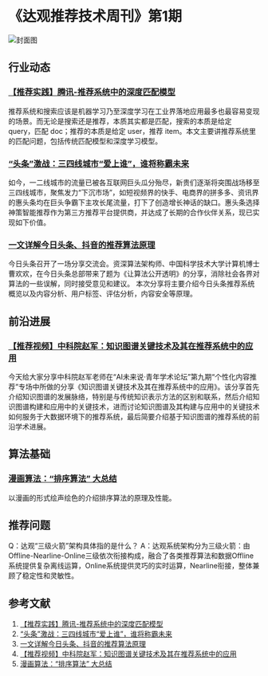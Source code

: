 # 《达观推荐技术周刊》第1期
![封面图](./zk_1_cover.jpg)
## 行业动态

###  [【推荐实践】腾讯-推荐系统中的深度匹配模型][tencent_deep_model]
推荐系统和搜索应该是机器学习乃至深度学习在工业界落地应用最多也最容易变现的场景。而无论是搜索还是推荐，本质其实都是匹配，搜索的本质是给定 query，匹配 doc；推荐的本质是给定 user，推荐 item。本文主要讲推荐系统里的匹配问题，包括传统匹配模型和深度学习模型。

### [“头条”激战：三四线城市“爱上谁”，谁将称霸未来][sensorss_toutiao]
如今，一二线城市的流量已被各互联网巨头瓜分殆尽，新贵们逐渐将突围战场移至三四线城市，聚焦发力“下沉市场”，如短视频界的快手、电商界的拼多多、资讯界的惠头条均在巨头争霸下主攻长尾流量，打下了创造增长神话的缺口。惠头条选择神策智能推荐作为第三方推荐平台提供商，并达成了长期的合作伙伴关系，现已实现如下价值。

### [一文详解今日头条、抖音的推荐算法原理][bytedance_toutiao]
今日头条召开了一场分享交流会。资深算法架构师、中国科学技术大学计算机博士曹欢欢，在今日头条总部带来了题为《让算法公开透明》的分享，消除社会各界对算法的一些误解，同时接受意见和建议。
本次分享将主要介绍今日头条推荐系统概览以及内容分析、用户标签、评估分析，内容安全等原理。


## 前沿进展
### [【推荐视频】中科院赵军：知识图谱关键技术及其在推荐系统中的应用][cas_kg_application]
今天给大家分享中科院赵军老师在“AI未来说·青年学术论坛”第九期“个性化内容推荐”专场中所做的分享《知识图谱关键技术及其在推荐系统中的应用》。该分享首先介绍知识图谱的发展脉络，特别是与传统知识表示方法的区别和联系，然后介绍知识图谱构建和应用中的关键技术，进而讨论知识图谱及其构建与应用中的关键技术如何服务于大数据环境下的推荐系统，最后简要介绍基于知识图谱的推荐系统的前沿学术进展。

## 算法基础
### [漫画算法：“排序算法” 大总结][alg_sort]
以漫画的形式绘声绘色的介绍排序算法的原理及性能。

## 推荐问题
Q：达观“三级火箭”架构具体指的是什么？
A：达观系统架构分为三级火箭：由Offline-Nearline-Online三级依次衔接构成，融合了各类推荐算法和数据Offline系统提供复杂离线运算，Online系统提供灵巧的实时运算，Nearline衔接，整体兼顾了稳定性和灵敏性。

## 参考文献
1. [【推荐实践】腾讯-推荐系统中的深度匹配模型][tencent_deep_model]
2. [“头条”激战：三四线城市“爱上谁”，谁将称霸未来][sensorss_toutiao]
3. [一文详解今日头条、抖音的推荐算法原理][bytedance_toutiao]
4. [【推荐视频】中科院赵军：知识图谱关键技术及其在推荐系统中的应用][cas_kg_application]
5. [漫画算法：“排序算法” 大总结][alg_sort]



[tencent_deep_model]: https://mp.weixin.qq.com/s/gO5BmOtWolQSqUeC6mGuNQ
[sensorss_toutiao]: https://mp.weixin.qq.com/s/G_2A0AtRGYO5ljXLhWUNZQ
[bytedance_toutiao]: https://mp.weixin.qq.com/s/T6Ub_1BD5ZUFT7wHJbyp4g
[cas_kg_application]:
https://mp.weixin.qq.com/s/4oCd4tGuxnaHRaqyJBoPyA
[alg_sort]: https://mp.weixin.qq.com/s/Hc4W13WYu63R473oluXZRQ




